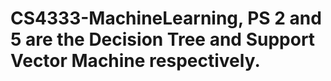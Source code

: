 # CS4333-MachineLearning, PS 2 and 5 are the Decision Tree and Support Vector Machine respectively.
